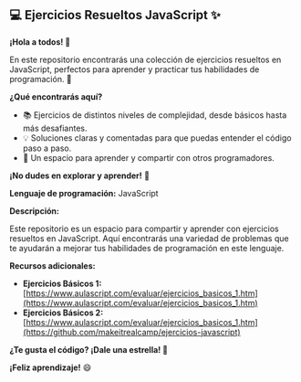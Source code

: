 ## 💻 Ejercicios Resueltos JavaScript ✨

**¡Hola a todos! 👋**

En este repositorio encontrarás una colección de ejercicios resueltos en JavaScript, perfectos para aprender y practicar tus habilidades de programación. 🧠  

**¿Qué encontrarás aquí?** 

* 📚  Ejercicios de distintos niveles de complejidad, desde básicos hasta más desafiantes.
* 💡  Soluciones claras y comentadas para que puedas entender el código paso a paso.
* 🤝  Un espacio para aprender y compartir con otros programadores.

**¡No dudes en explorar y aprender!** 🚀

**Lenguaje de programación:** JavaScript

**Descripción:**

Este repositorio es un espacio para compartir y aprender con ejercicios resueltos en JavaScript.  Aquí encontrarás una variedad de problemas que te ayudarán a mejorar tus habilidades de programación en este lenguaje. 

**Recursos adicionales:**

* **Ejercicios Básicos 1:** [https://www.aulascript.com/evaluar/ejercicios_basicos_1.htm](https://www.aulascript.com/evaluar/ejercicios_basicos_1.htm)
* **Ejercicios Básicos 2:** [https://www.aulascript.com/evaluar/ejercicios_basicos_1.htm](https://github.com/makeitrealcamp/ejercicios-javascript)

**¿Te gusta el código? ¡Dale una estrella! 🌟**

**¡Feliz aprendizaje!** 😄